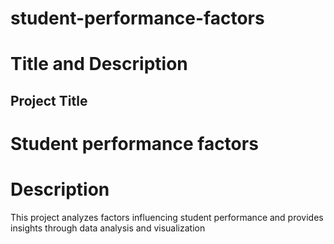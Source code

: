 # student-performance-factors
# Title and Description
## Project Title
# Student performance factors

# Description
This project analyzes factors influencing student performance and provides insights through data analysis and visualization
